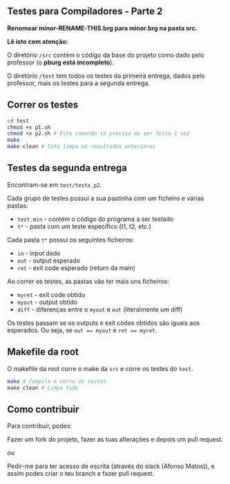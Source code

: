 ## Testes para Compiladores - Parte 2

**Renomear minor-RENAME-THIS.brg para minor.brg na pasta src.**

**Lê isto com atenção:**

O diretório `/src` contém o código da base do projeto
como dado pelo professor (o **pburg está incompleto**).

O diretório `/test` tem todos os testes da primeira entrega, dados pelo professor, mais os testes para a segunda entrega.

## Correr os testes

```sh
cd test
chmod +x p1.sh
chmod +x p2.sh # Este comando só precisa de ser feito 1 vez
make
make clean # Isto limpa os resultados anteriores
```

## Testes da segunda entrega

Encontram-se em `test/tests_p2`.

Cada grupo de testes possui a sua pastinha com um ficheiro e várias pastas:
* `test.min` - contém o código do programa a ser testado
* `t*` - pasta com um teste específico (t1, t2, etc.) 

Cada pasta `t*` possui os seguintes ficheiros:

* `in` - input dado 
* `out` - output esperado
* `ret` - exit code esperado (return da main)

Ao correr os testes, as pastas vão ter mais uns ficheiros:
* `myret` - exit code obtido
* `myout` - output obtido
* `diff` - diferenças entre o `myout` e `out` (literalmente um diff)

Os testes passam se os outputs e exit codes obtidos são iguais aos esperados. Ou seja, se `out == myout` e `ret == myret`.

## Makefile da root

O makefile da root corre o make da `src` e corre os testes do `test`.
```sh
make # Compila e corre os testes
make clean # Limpa tudo
```
## Como contribuir

Para contribuir, podes:

Fazer um fork do projeto, fazer as tuas alterações e depois um pull request.

*ou*

Pedir-me para ter acesso de escrita (através do slack (Afonso Matos)), e assim podes criar o teu branch e fazer pull request.
